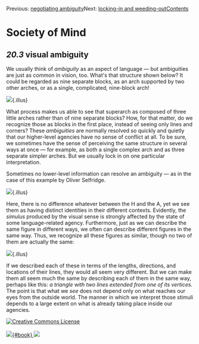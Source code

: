 <div class="chapnav">

<span class="prev">Previous: [negotiating
ambiguity](./som-20.2.html)</span><span class="next">Next: [locking-in
and weeding-out](./som-20.4.html)</span><span
class="contents">[Contents](index.html)</span>
<div class="titlebar">

Society of Mind
===============

</div>

</div>

*20.3* visual ambiguity
-----------------------

We usually think of *ambiguity* as an aspect of language — but
ambiguities are just as common in vision, too. What's that structure
shown below? It could be regarded as nine separate blocks, as an arch
supported by two other arches, or as a single, complicated, nine-block
arch!

![](./illus/ch20/20-1.png){.illus}

What process makes us able to see that superarch as composed of three
little arches rather than of nine separate blocks? How, for that matter,
do we recognize those as blocks in the first place, instead of seeing
only lines and corners? These *ambiguities* are normally resolved so
quickly and quietly that our higher-level agencies have no sense of
conflict at all. To be sure, we sometimes have the sense of perceiving
the same structure in several ways at once — for example, as both a
single complex arch and as three separate simpler arches. But we usually
lock in on one particular interpretation.

Sometimes no lower-level information can resolve an ambiguity — as in
the case of this example by Oliver Selfridge.

![](./illus/ch20/20-2.png){.illus}

Here, there is no difference whatever between the H and the A, yet we
see them as having distinct identities in their different contexts.
Evidently, the *simulus* produced by the visual sense is strongly
affected by the state of some language-related agency. Furthermore, just
as we can describe the same figure in different ways, we often can
describe different figures in the same way. Thus, we recognize all these
figures as similar, though no two of them are actually the same:

![](./illus/ch20/20-3.png){.illus}

If we described each of these in terms of the lengths, directions, and
locations of their lines, they would all seem very different. But we can
make them all seem much the same by describing each of them in the same
way, perhaps like this: *a triangle with two lines extended from one of
its vertices.* The point is that what we *see* does not depend only on
what reaches our eyes from the outside world. The manner in which we
interpret those stimuli depends to a large extent on what is already
taking place inside our agencies.

<div class="footer">

[![Creative Commons
License](http://i.creativecommons.org/l/by-nc-sa/3.0/80x15.png)](http://creativecommons.org/licenses/by-nc-sa/3.0/deed.en_US)\
\
[![](./images/som_book.jpeg){#book}
![](./images/a_logo_17.gif)](http://www.amazon.com/gp/product/0671657135?ie=UTF8&camp=1789&creativeASIN=0671657135&linkCode=xm2&tag=marvinminsky)

</div>
